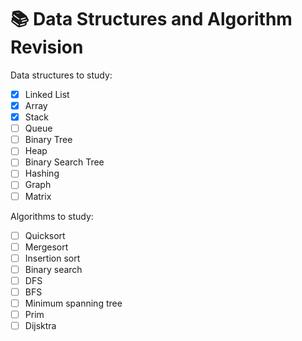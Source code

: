 # :books: Data Structures and Algorithm Revision 

Data structures to study:
- [x] Linked List
- [x] Array
- [x] Stack
- [ ] Queue
- [ ] Binary Tree
- [ ] Heap
- [ ] Binary Search Tree
- [ ] Hashing
- [ ] Graph
- [ ] Matrix

Algorithms to study:
- [ ] Quicksort
- [ ] Mergesort
- [ ] Insertion sort
- [ ] Binary search
- [ ] DFS
- [ ] BFS
- [ ] Minimum spanning tree
- [ ] Prim
- [ ] Dijsktra